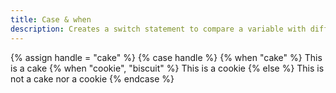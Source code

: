 ```yaml
---
title: Case & when
description: Creates a switch statement to compare a variable with different values. case initializes the switch statement, and when compares its values.
---
```


{% assign handle = "cake" %}
{% case handle %}
  {% when "cake" %}
     This is a cake
  {% when "cookie", "biscuit" %}
     This is a cookie
  {% else %}
     This is not a cake nor a cookie
{% endcase %}
